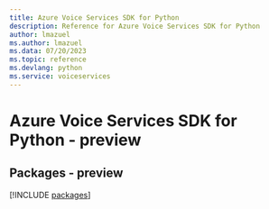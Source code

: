```yaml
---
title: Azure Voice Services SDK for Python
description: Reference for Azure Voice Services SDK for Python
author: lmazuel
ms.author: lmazuel
ms.data: 07/20/2023
ms.topic: reference
ms.devlang: python
ms.service: voiceservices
---
```

# Azure Voice Services SDK for Python - preview
## Packages - preview
[!INCLUDE [packages](voice-services-index.md)]